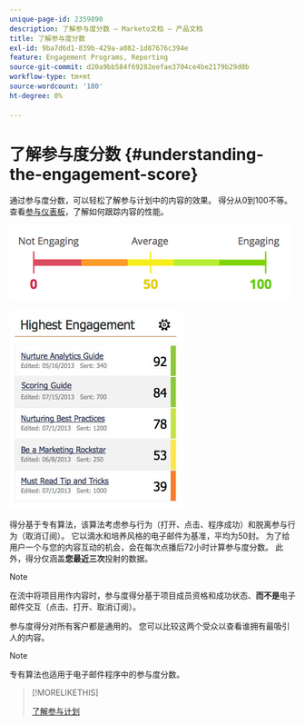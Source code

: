 ```yaml
---
unique-page-id: 2359890
description: 了解参与度分数 — Marketo文档 — 产品文档
title: 了解参与度分数
exl-id: 9ba7d6d1-839b-429a-a082-1d87676c394e
feature: Engagement Programs, Reporting
source-git-commit: d20a9bb584f69282eefae3704ce4be2179b29d0b
workflow-type: tm+mt
source-wordcount: '180'
ht-degree: 0%

---
```


# 了解参与度分数 {#understanding-the-engagement-score}

通过参与度分数，可以轻松了解参与计划中的内容的效果。 得分从0到100不等。 查看[参与仪表板](/help/marketo/product-docs/email-marketing/drip-nurturing/reports-and-notifications/the-engagement-dashboard.md)，了解如何跟踪内容的性能。

![](assets/image2014-9-25-16-3a24-3a54.png)

![](assets/highestengagementwidget.jpg)

得分基于专有算法，该算法考虑参与行为（打开、点击、程序成功）和脱离参与行为（取消订阅）。 它以滴水和培养风格的电子邮件为基准，平均为50封。 为了给用户一个与您的内容互动的机会，会在每次点播后72小时计算参与度分数。 此外，得分仅涵盖&#x200B;**您最近三次**&#x200B;投射的数据。

>[!NOTE]
>
>在流中将项目用作内容时，参与度得分基于项目成员资格和成功状态、**而不是**&#x200B;电子邮件交互（点击、打开、取消订阅）。

参与度得分对所有客户都是通用的。 您可以比较这两个受众以查看谁拥有最吸引人的内容。

>[!NOTE]
>
>专有算法也适用于电子邮件程序中的参与度分数。

>[!MORELIKETHIS]
>
>[了解参与计划](/help/marketo/product-docs/email-marketing/drip-nurturing/creating-an-engagement-program/understanding-engagement-programs.md)
